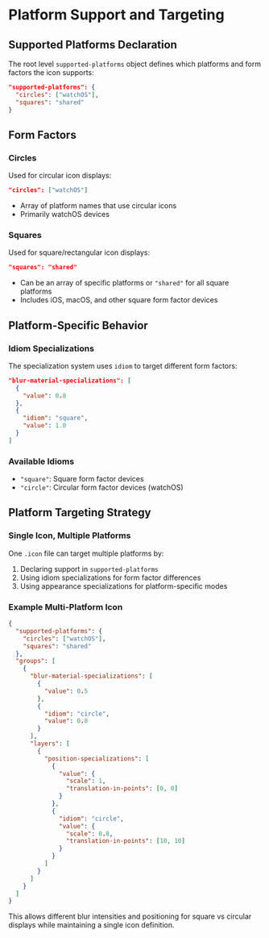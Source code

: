 # Platform Support and Targeting

## Supported Platforms Declaration

The root level `supported-platforms` object defines which platforms and form factors the icon supports:

```json
"supported-platforms": {
  "circles": ["watchOS"],
  "squares": "shared"
}
```

## Form Factors

### Circles
Used for circular icon displays:
```json
"circles": ["watchOS"]
```
- Array of platform names that use circular icons
- Primarily watchOS devices

### Squares  
Used for square/rectangular icon displays:
```json
"squares": "shared"
```
- Can be an array of specific platforms or `"shared"` for all square platforms
- Includes iOS, macOS, and other square form factor devices

## Platform-Specific Behavior

### Idiom Specializations
The specialization system uses `idiom` to target different form factors:

```json
"blur-material-specializations": [
  {
    "value": 0.8
  },
  {
    "idiom": "square", 
    "value": 1.0
  }
]
```

### Available Idioms
- `"square"`: Square form factor devices
- `"circle"`: Circular form factor devices (watchOS)

## Platform Targeting Strategy

### Single Icon, Multiple Platforms
One `.icon` file can target multiple platforms by:
1. Declaring support in `supported-platforms`
2. Using idiom specializations for form factor differences
3. Using appearance specializations for platform-specific modes

### Example Multi-Platform Icon
```json
{
  "supported-platforms": {
    "circles": ["watchOS"],
    "squares": "shared"
  },
  "groups": [
    {
      "blur-material-specializations": [
        {
          "value": 0.5
        },
        {
          "idiom": "circle",
          "value": 0.8
        }
      ],
      "layers": [
        {
          "position-specializations": [
            {
              "value": {
                "scale": 1,
                "translation-in-points": [0, 0]
              }
            },
            {
              "idiom": "circle",
              "value": {
                "scale": 0.8,
                "translation-in-points": [10, 10]
              }
            }
          ]
        }
      ]
    }
  ]
}
```

This allows different blur intensities and positioning for square vs circular displays while maintaining a single icon definition.
